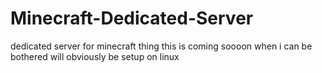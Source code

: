 # Minecraft-Dedicated-Server
dedicated server for minecraft thing
this is coming soooon
when i can be bothered 
will obviously be setup on linux 
